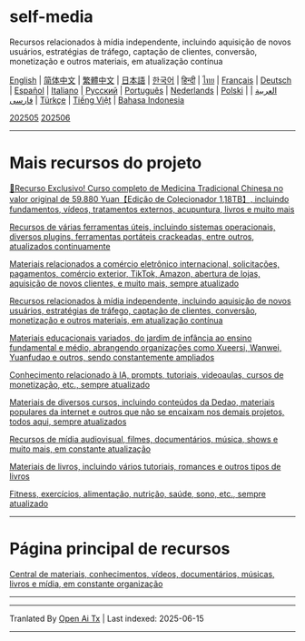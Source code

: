 # self-media
Recursos relacionados à mídia independente, incluindo aquisição de novos usuários, estratégias de tráfego, captação de clientes, conversão, monetização e outros materiais, em atualização contínua

[English](https://openaitx.github.io/view.html?user=mswnlz&project=self-media&lang=en) | [简体中文](https://openaitx.github.io/view.html?user=mswnlz&project=self-media&lang=zh-CN) | [繁體中文](https://openaitx.github.io/view.html?user=mswnlz&project=self-media&lang=zh-TW) | [日本語](https://openaitx.github.io/view.html?user=mswnlz&project=self-media&lang=ja) | [한국어](https://openaitx.github.io/view.html?user=mswnlz&project=self-media&lang=ko) | [हिन्दी](https://openaitx.github.io/view.html?user=mswnlz&project=self-media&lang=hi) | [ไทย](https://openaitx.github.io/view.html?user=mswnlz&project=self-media&lang=th) | [Français](https://openaitx.github.io/view.html?user=mswnlz&project=self-media&lang=fr) | [Deutsch](https://openaitx.github.io/view.html?user=mswnlz&project=self-media&lang=de) | [Español](https://openaitx.github.io/view.html?user=mswnlz&project=self-media&lang=es) | [Italiano](https://openaitx.github.io/view.html?user=mswnlz&project=self-media&lang=it) | [Русский](https://openaitx.github.io/view.html?user=mswnlz&project=self-media&lang=ru) | [Português](https://openaitx.github.io/view.html?user=mswnlz&project=self-media&lang=pt) | [Nederlands](https://openaitx.github.io/view.html?user=mswnlz&project=self-media&lang=nl) | [Polski](https://openaitx.github.io/view.html?user=mswnlz&project=self-media&lang=pl) | [العربية](https://openaitx.github.io/view.html?user=mswnlz&project=self-media&lang=ar) | [فارسی](https://openaitx.github.io/view.html?user=mswnlz&project=self-media&lang=fa) | [Türkçe](https://openaitx.github.io/view.html?user=mswnlz&project=self-media&lang=tr) | [Tiếng Việt](https://openaitx.github.io/view.html?user=mswnlz&project=self-media&lang=vi) | [Bahasa Indonesia](https://openaitx.github.io/view.html?user=mswnlz&project=self-media&lang=id)



[202505](https://raw.githubusercontent.com/mswnlz/self-media/main/202505.md)
[202506](https://raw.githubusercontent.com/mswnlz/self-media/main/202506.md)

---------------
# Mais recursos do projeto

[🎁Recurso Exclusivo! Curso completo de Medicina Tradicional Chinesa no valor original de 59.880 Yuan【Edição de Colecionador 1,18TB】, incluindo fundamentos, vídeos, tratamentos externos, acupuntura, livros e muito mais](https://github.com/mswnlz/chinese-traditional)

[Recursos de várias ferramentas úteis, incluindo sistemas operacionais, diversos plugins, ferramentas portáteis crackeadas, entre outros, atualizados continuamente](https://github.com/mswnlz/tools)


[Materiais relacionados a comércio eletrônico internacional, solicitações, pagamentos, comércio exterior, TikTok, Amazon, abertura de lojas, aquisição de novos clientes, e muito mais, sempre atualizado](https://github.com/mswnlz/cross-border)

[Recursos relacionados à mídia independente, incluindo aquisição de novos usuários, estratégias de tráfego, captação de clientes, conversão, monetização e outros materiais, em atualização contínua](https://github.com/mswnlz/self-media)

[ Materiais educacionais variados, do jardim de infância ao ensino fundamental e médio, abrangendo organizações como Xueersi, Wanwei, Yuanfudao e outros, sendo constantemente ampliados](https://github.com/mswnlz/edu-knowlege)

[Conhecimento relacionado à IA, prompts, tutoriais, videoaulas, cursos de monetização, etc., sempre atualizado](https://github.com/mswnlz/AIknowledge)

[Materiais de diversos cursos, incluindo conteúdos da Dedao, materiais populares da internet e outros que não se encaixam nos demais projetos, todos aqui, sempre atualizados](https://github.com/mswnlz/curriculum)

[Recursos de mídia audiovisual, filmes, documentários, música, shows e muito mais, em constante atualização](https://github.com/mswnlz/movies)

[Materiais de livros, incluindo vários tutoriais, romances e outros tipos de livros](https://github.com/mswnlz/book)


[Fitness, exercícios, alimentação, nutrição, saúde, sono, etc., sempre atualizado](https://github.com/mswnlz/healthy)


---------------

# Página principal de recursos
[Central de materiais, conhecimentos, vídeos, documentários, músicas, livros e mídia, em constante organização](https://github.com/mswnlz)

---------------

---

Tranlated By [Open Ai Tx](https://github.com/OpenAiTx/OpenAiTx) | Last indexed: 2025-06-15

---